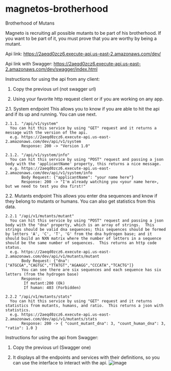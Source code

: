 # magnetos-brotherhood
Brotherhood of Mutans

Magneto is recruiting all possible mutants to be part of his brotherhood. If you want to be part of it, you must prove that you are worthy by being a mutant.

Api link: https://2aeqd0zcz6.execute-api.us-east-2.amazonaws.com/dev/

Api link with Swagger: https://2aeqd0zcz6.execute-api.us-east-2.amazonaws.com/dev/swagger/index.html

Instructions for using the api from any client:
1. Copy the previous url (not swagger url)

2. Using your favorite http request client or if you are working on any app.
  
  2.1. System endpoint
    This allows you to know if you are able to hit the api and if its up and running.  You can use next.
    
    2.1.1. "/api/v1/system"
      You can hit this service by using "GET" request and it returns a message with the version of the api.
      e.g. https://2aeqd0zcz6.execute-api.us-east-2.amazonaws.com/dev/api/v1/system
           Response: 200 -> "Version 1.0"
    
    2.1.2. "/api/v1/system/info"
      You can hit this service by using "POST" request and passing a json body with the 'applicantName' property, this returns a nice message.
      e.g. https://2aeqd0zcz6.execute-api.us-east-2.amazonaws.com/dev/api/v1/system/info
           Body Request: {"applicantName": "your name here"}
           Response: 200 -> "I'm already watching you <your name here>, but we need to test you dna first!"
      
  2.2. Mutants endpoint
    This allows you enter dna sequences and know if they belong to mutants or humans.  You can also get statistics from this data.
    
    2.2.1 "/api/v1/mutants/mutant"
      You can hit this service by using "POST" request and passing a json body with the "dna" property, which is an array of strings.  This strings should be valid dna sequences; this sequences should be formed by letters 'A', 'C', 'T', 'G' from the dna hydrogen base; and it should build an NXN matrix where the number of letters in a sequence should be the same number of sequences.  This returns an http code status.
      e.g. https://2aeqd0zcz6.execute-api.us-east-2.amazonaws.com/dev/api/v1/mutants/mutant
           Body Request: {"dna":["ATGCGA","CAGTGC","TTATGT","AGAAGG","CCCATA","TCACTG"]}
           You can see there are six sequences and each sequence has six letters (from the hydrogen base)
           Response:
            If mutant:200 (Ok)
            If human: 403 (Forbidden)
           
    2.2.2 "/api/v1/mutants/stats"
      You can hit this service by using "GET" request and it returns statistics from mutants, humans, and ratio.  This returns a json with statistics.
      e.g. https://2aeqd0zcz6.execute-api.us-east-2.amazonaws.com/dev/api/v1/mutants/stats
           Response: 200 -> { "count_mutant_dna": 3, "count_human_dna": 3, "ratio": 1.0 }


Instructions for using the api from Swagger:
1. Copy the previous url (Swagger one)

2. It displays all the endpoints and services with their definitions, so you can use the interface to interact with the api.
  ![image](https://user-images.githubusercontent.com/44100755/120556893-c4eefb00-c3c2-11eb-8e55-a1078d5219b9.png)

